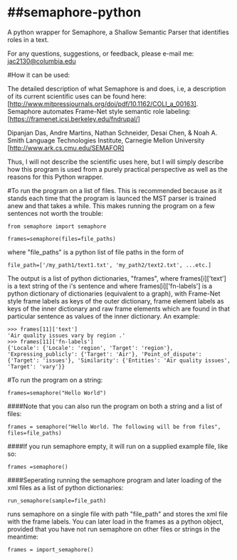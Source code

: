 ##semaphore-python
================

A python wrapper for Semaphore, a Shallow Semantic Parser that identifies roles in a text.

For any questions, suggestions, or feedback, please e-mail me: jac2130@columbia.edu

#How it can be used:

The detailed description of what Semaphore is and does, i.e, a description of its current scientific uses can be found here: [http://www.mitpressjournals.org/doi/pdf/10.1162/COLI_a_00163].
Semaphore automates Frame-Net style semantic role labeling:
[https://framenet.icsi.berkeley.edu/fndrupal/]

Dipanjan Das, Andre Martins, Nathan Schneider, Desai Chen, & Noah A. Smith Language Technologies Institute, Carnegie Mellon University [http://www.ark.cs.cmu.edu/SEMAFOR]

Thus, I will not describe the scientific uses here, but I will simply describe how this program is used from a purely practical perspective as well as the reasons for this Python wrapper.

#To run the program on a list of files.
This is recommended because as it stands each time that the program is launced the MST parser is trained anew and that takes a while. This makes running the program on a few sentences not worth the trouble:

    from semaphore import semaphore

    frames=semaphore(files=file_paths)

where "file_paths" is a python list of file paths in the form of

    file_path=['/my_path1/text1.txt', 'my_path2/text2.txt', ...etc.]

The output is a list of python dictionaries, "frames", where frames[i]['text'] is a text string of the i's sentence and where frames[i]['fn-labels'] is a python dictionary of dictionaries (equivalent to a graph), with Frame-Net style frame labels as keys of the outer dictionary, frame element labels as keys of the inner dictionary and raw frame elements which are found in that particular sentence as values of the inner dictionary. An example:

    >>> frames[11]['text']
    'Air quality issues vary by region .'
    >>> frames[11]['fn-labels']
    {'Locale': {'Locale': 'region', 'Target': 'region'},	'Expressing_publicly': {'Target': 'Air'}, 'Point_of_dispute': {'Target': 'issues'}, 'Similarity': {'Entities': 'Air quality issues', 'Target': 'vary'}}

#To run the program on a string:

	frames=semaphore("Hello World")

####Note that you can also run the program on both a string and a list of files:

    frames = semaphore("Hello World. The following will be from files", files=file_paths)

####If you run semaphore empty, it will run on a supplied example file, like so:

    frames =semaphore()

####Seperating running the semaphore program and later loading of the xml files as a list of python dictionaries:

    run_semaphore(sample=file_path)

runs semaphore on a single file with path "file_path" and stores the xml file with the frame labels. You can later load in the frames as a python object, provided that you have not run semaphore on other files or strings in the meantime:

    frames = import_semaphore()
